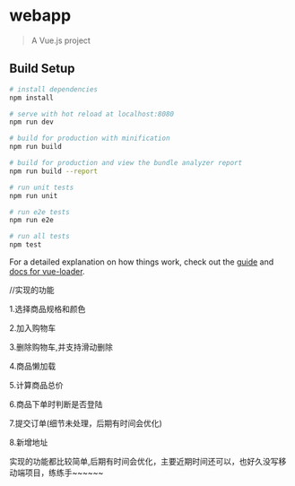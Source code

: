 # webapp

> A Vue.js project

## Build Setup

``` bash
# install dependencies
npm install

# serve with hot reload at localhost:8080
npm run dev

# build for production with minification
npm run build

# build for production and view the bundle analyzer report
npm run build --report

# run unit tests
npm run unit

# run e2e tests
npm run e2e

# run all tests
npm test
```

For a detailed explanation on how things work, check out the [guide](http://vuejs-templates.github.io/webpack/) and [docs for vue-loader](http://vuejs.github.io/vue-loader).

//实现的功能

1.选择商品规格和颜色

2.加入购物车

3.删除购物车,并支持滑动删除

4.商品懒加载

5.计算商品总价

6.商品下单时判断是否登陆

7.提交订单(细节未处理，后期有时间会优化)

8.新增地址


实现的功能都比较简单,后期有时间会优化，主要近期时间还可以，也好久没写移动端项目，练练手~~~~~~ 
